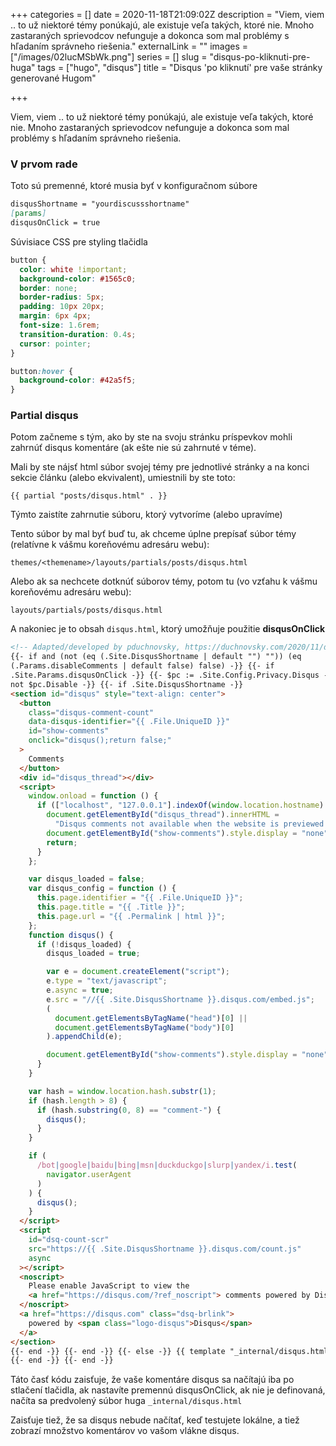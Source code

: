 +++
categories = []
date = 2020-11-18T21:09:02Z
description = "Viem, viem .. to už niektoré témy ponúkajú, ale existuje veľa takých, ktoré nie. Mnoho zastaraných sprievodcov nefunguje a dokonca som mal problémy s hľadaním správneho riešenia."
externalLink = ""
images = ["/images/02lucMSbWk.png"]
series = []
slug = "disqus-po-kliknuti-pre-huga"
tags = ["hugo", "disqus"]
title = "Disqus 'po kliknutí' pre vaše stránky generované Hugom"

+++

Viem, viem .. to už niektoré témy ponúkajú, ale existuje veľa takých, ktoré nie. Mnoho zastaraných sprievodcov nefunguje a dokonca som mal problémy s hľadaním správneho riešenia.

### V prvom rade

Toto sú premenné, ktoré musia byť v konfiguračnom súbore

```md
disqusShortname = "yourdiscussshortname"
[params]
disqusOnClick = true
```

Súvisiace CSS pre styling tlačidla

```css
button {
  color: white !important;
  background-color: #1565c0;
  border: none;
  border-radius: 5px;
  padding: 10px 20px;
  margin: 6px 4px;
  font-size: 1.6rem;
  transition-duration: 0.4s;
  cursor: pointer;
}

button:hover {
  background-color: #42a5f5;
}
```

### Partial disqus

Potom začneme s tým, ako by ste na svoju stránku príspevkov mohli zahrnúť disqus komentáre (ak ešte nie sú zahrnuté v téme).

Mali by ste nájsť html súbor svojej témy pre jednotlivé stránky a na konci sekcie článku (alebo ekvivalent), umiestnili by ste toto:

`{{ partial "posts/disqus.html" . }}`

Týmto zaistíte zahrnutie súboru, ktorý vytvoríme (alebo upravíme)

Tento súbor by mal byť buď tu, ak chceme úplne prepísať súbor témy (relatívne k vášmu koreňovému adresáru webu):

`themes/<themename>/layouts/partials/posts/disqus.html`

Alebo ak sa nechcete dotknúť súborov témy, potom tu (vo vzťahu k vášmu koreňovému adresáru webu):

`layouts/partials/posts/disqus.html`

A nakoniec je to obsah `disqus.html`, ktorý umožňuje použitie **disqusOnClick**

```html
<!-- Adapted/developed by pduchnovsky, https://duchnovsky.com/2020/11/disqus-on-click-for-hugo/ -->
{{- if and (not (eq (.Site.DisqusShortname | default "") "")) (eq
(.Params.disableComments | default false) false) -}} {{- if
.Site.Params.disqusOnClick -}} {{- $pc := .Site.Config.Privacy.Disqus -}} {{- if
not $pc.Disable -}} {{- if .Site.DisqusShortname -}}
<section id="disqus" style="text-align: center">
  <button
    class="disqus-comment-count"
    data-disqus-identifier="{{ .File.UniqueID }}"
    id="show-comments"
    onclick="disqus();return false;"
  >
    Comments
  </button>
  <div id="disqus_thread"></div>
  <script>
    window.onload = function () {
      if (["localhost", "127.0.0.1"].indexOf(window.location.hostname) != -1) {
        document.getElementById("disqus_thread").innerHTML =
          "Disqus comments not available when the website is previewed locally.";
        document.getElementById("show-comments").style.display = "none";
        return;
      }
    };

    var disqus_loaded = false;
    var disqus_config = function () {
      this.page.identifier = "{{ .File.UniqueID }}";
      this.page.title = "{{ .Title }}";
      this.page.url = "{{ .Permalink | html }}";
    };
    function disqus() {
      if (!disqus_loaded) {
        disqus_loaded = true;

        var e = document.createElement("script");
        e.type = "text/javascript";
        e.async = true;
        e.src = "//{{ .Site.DisqusShortname }}.disqus.com/embed.js";
        (
          document.getElementsByTagName("head")[0] ||
          document.getElementsByTagName("body")[0]
        ).appendChild(e);

        document.getElementById("show-comments").style.display = "none";
      }
    }

    var hash = window.location.hash.substr(1);
    if (hash.length > 8) {
      if (hash.substring(0, 8) == "comment-") {
        disqus();
      }
    }

    if (
      /bot|google|baidu|bing|msn|duckduckgo|slurp|yandex/i.test(
        navigator.userAgent
      )
    ) {
      disqus();
    }
  </script>
  <script
    id="dsq-count-scr"
    src="https://{{ .Site.DisqusShortname }}.disqus.com/count.js"
    async
  ></script>
  <noscript>
    Please enable JavaScript to view the
    <a href="https://disqus.com/?ref_noscript"> comments powered by Disqus. </a>
  </noscript>
  <a href="https://disqus.com" class="dsq-brlink">
    powered by <span class="logo-disqus">Disqus</span>
  </a>
</section>
{{- end -}} {{- end -}} {{- else -}} {{ template "_internal/disqus.html" . }}
{{- end -}} {{- end -}}
```

Táto časť kódu zaisťuje, že vaše komentáre disqus sa načítajú iba po stlačení tlačidla, ak nastavíte premennú disqusOnClick, ak nie je definovaná, načíta sa predvolený súbor huga `_internal/disqus.html`

Zaisťuje tiež, že sa disqus nebude načítať, keď testujete lokálne, a tiež zobrazí množstvo komentárov vo vašom vlákne disqus.
